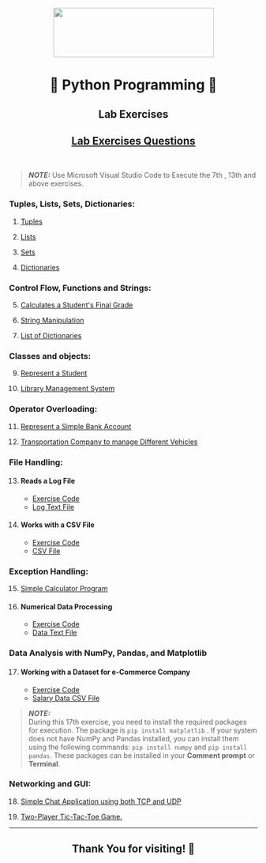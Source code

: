 <br/>
<div align="center"><img align="center" src="https://www.python.org/static/community_logos/python-logo-generic.svg" height="100" width="325" /></div>
<h1 align="center">🚀 Python Programming 📖</h1>

<h2 align="center"> Lab Exercises </h2>

<div align="center" ><h2><a href="./QUESTIONS.md">Lab Exercises Questions</a></h2><br/></div>

> **_NOTE:_**  Use Microsoft Visual Studio Code to Execute the 7th , 13th and  above exercises.

### Tuples, Lists, Sets, Dictionaries:

1. [Tuples](./Exercise/1.py)

2. [Lists](./Exercise/2.py)

3. [Sets](./Exercise/3.py)

4. [Dictionaries](./Exercise/4.py)

### Control Flow, Functions and Strings:

5. [Calculates a Student's Final Grade](./Exercise/5.py)

6. [String Manipulation](./Exercise/6.py)

8. [List of Dictionaries](./Exercise/8.py)

### Classes and objects:

9. [Represent a Student](./Exercise/9.py)

10. [Library Management System](./Exercise/10.py)

### Operator Overloading:

11. [Represent a Simple Bank Account](./Exercise/11.py)

12. [Transportation Company to manage Different Vehicles](./Exercise/12.py)

### File Handling:

13. #### Reads a Log File
    - [Exercise Code](./Exercise/13.py)
    - [Log Text File](./Exercise/log_file.txt)

14. #### Works with a CSV File
    - [Exercise Code](./Exercise/14.py)
    - [CSV File](./Exercise/employee_data.csv)

### Exception Handling:

15. [Simple Calculator Program](./Exercise/15.py)

16. #### Numerical Data Processing
    - [Exercise Code](./Exercise/16.py)
    - [Data Text File](./Exercise/data.txt)

### Data Analysis with NumPy, Pandas, and Matplotlib

17. #### Working with a Dataset for e-Commerce Company
    - [Exercise Code](./Exercise/17.py)
    - [Salary Data CSV File](./Exercise/sales_data.csv)
 > **_NOTE:_**   
During this 17th exercise, you need to install the required packages for execution. The package is  <code>pip install matplotlib</code> . If your system does not have NumPy and Pandas installed, you can install them using the following commands: <code>pip install numpy</code> and <code>pip install pandas</code>. These packages can be installed in your <b>Comment prompt</b> or <b>Terminal</b>.

### Networking and GUI:

18. [Simple Chat Application using both TCP and UDP](./Exercise/18.py)

19. [Two-Player Tic-Tac-Toe Game.](./Exercise/19.py)

***
<div align="center" ><h2>Thank You for visiting! 🙏</h2></div>
